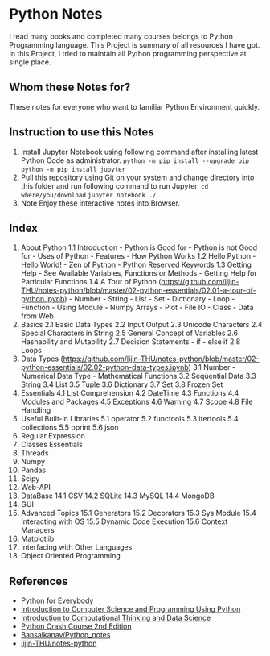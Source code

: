 # Python Notes

I read many books and completed many courses belongs to Python Programming language. This Project is summary of all resources I have got. In this Project, I tried to maintain all Python programming perspective at single place.

## Whom these Notes for?

These notes for everyone who want to familiar Python Environment quickly.

## Instruction to use this Notes

 1. Install Jupyter Notebook using following command after installing latest Python Code as administrator.
    `python -m pip install --upgrade pip`
    `python -m pip install jupyter`
 2. Pull this repository using Git on your system and change directory into this folder and run following command to run Jupyter.
    `cd where/you/download`
    `jupyter notebook ./`
 3. Note Enjoy these interactive notes into Browser.

## Index
 1. About Python
    1.1 Introduction
        - Python is Good for
        - Python is not Good for
        - Uses of Python
        - Features
        - How Python Works
    1.2 Hello Python
        - Hello World!
        - Zen of Python
        - Python Reserved Keywords
    1.3 Getting Help
        - See Available Variables, Functions or Methods
        - Getting Help for Particular Functions
    1.4 A Tour of Python (https://github.com/lijin-THU/notes-python/blob/master/02-python-essentials/02.01-a-tour-of-python.ipynb)
        - Number
        - String
        - List
        - Set
        - Dictionary
        - Loop
        - Function
        - Using Module
        - Numpy Arrays
        - Plot
        - File IO
        - Class
        - Data from Web
 2. Basics
    2.1 Basic Data Types
    2.2 Input Output
    2.3 Unicode Characters
    2.4 Special Characters in String
    2.5 General Concept of Variables
    2.6 Hashability and Mutability
    2.7 Decision Statements
        - if
        - else if
    2.8 Loops
 3. Data Types (https://github.com/lijin-THU/notes-python/blob/master/02-python-essentials/02.02-python-data-types.ipynb) 
    3.1 Number
        - Numerical Data Type
        - Mathematical Functions
    3.2 Sequential Data
    3.3 String
    3.4 List
    3.5 Tuple
    3.6 Dictionary
    3.7 Set
    3.8 Frozen Set
 4. Essentials
    4.1 List Comprehension
    4.2 DateTime
    4.3 Functions
    4.4 Modules and Packages
    4.5 Exceptions
    4.6 Warning
    4.7 Scope
    4.8 File Handling
 5. Useful Built-in Libraries
    5.1 operator
    5.2 functools
    5.3 itertools
    5.4 collections
    5.5 pprint
    5.6 json
 6. Regular Expression
 7. Classes Essentials
 8. Threads
 9. Numpy
 10. Pandas
 11. Scipy
 12. Web-API
 13. DataBase
    14.1 CSV
    14.2 SQLite
    14.3 MySQL
    14.4 MongoDB
 14. GUI
 15. Advanced Topics
    15.1 Generators
    15.2 Decorators
    15.3 Sys Module
    15.4 Interacting with OS
    15.5 Dynamic Code Execution
    15.6 Context Managers
 16. Matplotlib
 17. Interfacing with Other Languages
 18. Object Oriented Programming


## References
 - [Python for Everybody](https://www.coursera.org/specializations/python?) 
 - [Introduction to Computer Science and Programming Using Python](https://www.edx.org/course/introduction-to-computer-science-and-programming-using-python-2) 
 - [Introduction to Computational Thinking and Data Science](https://www.edx.org/course/introduction-to-computational-thinking-and-data-science-2) 
 - [Python Crash Course 2nd Edition](https://nostarch.com/pythoncrashcourse2e) 
 - [Bansalkanav/Python_notes](https://github.com/bansalkanav/python_notes) 
 - [lijin-THU/notes-python](https://github.com/lijin-THU/notes-python) 

